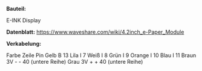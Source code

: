 **Bauteil:** 

E-INK Display


**Datenblatt:**
https://www.waveshare.com/wiki/4.2inch_e-Paper_Module

**Verkabelung:**

Farbe               Zeile          Pin
Gelb                B              13
Lila                I              7
Weiß                I              8
Grün                I              9
Orange              I              10
Blau                I              11
Braun               3V -           - 40 (untere Reihe)
Grau                3V +           + 40 (untere Reihe)


